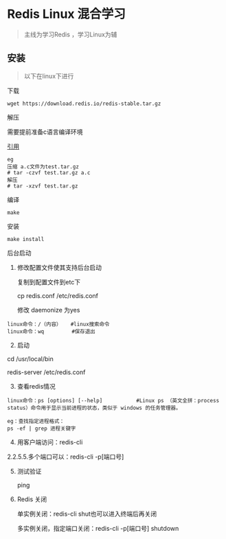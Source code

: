 # Redis  Linux 混合学习

> 主线为学习Redis ，学习Linux为辅

## 安装

> 以下在linux下进行

 下载

 ```
wget https://download.redis.io/redis-stable.tar.gz
 ```

解压

需要提前准备c语言编译环境

[引用](https://www.runoob.com/linux/linux-comm-tar.html)

```
eg
压缩 a.c文件为test.tar.gz
# tar -czvf test.tar.gz a.c 
解压
# tar -xzvf test.tar.gz 
```

编译

`make`

安装

`make install`

后台启动

1. 修改配置文件使其支持后台启动

   复制到配置文件到etc下    

   cp redis.conf /etc/redis.conf

   修改 daemonize 为yes

```
linux命令：/（内容）   #linux搜索命令
linux命令：wq         #保存退出
```

2. 启动

cd /usr/local/bin

redis-server /etc/redis.conf



3. 查看redis情况

 ```
linux命令：ps [options] [--help]           #Linux ps （英文全拼：process status）命令用于显示当前进程的状态，类似于 windows 的任务管理器。

 eg：查找指定进程格式：
 ps -ef | grep 进程关键字
 ```

4. 用客户端访问：redis-cli

2.2.5.5.多个端口可以：redis-cli -p[端口号]

5. 测试验证

   ping

6. Redis 关闭

   单实例关闭：redis-cli shut也可以进入终端后再关闭

   多实例关闭，指定端口关闭：redis-cli -p[端口号]  shutdown

   
